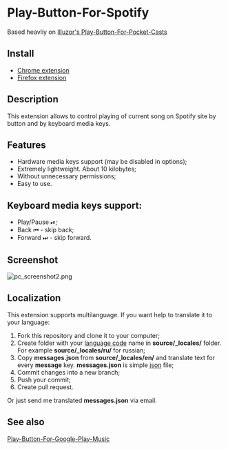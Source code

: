 Play-Button-For-Spotify
============================
Based heavliy on [Illuzor's Play-Button-For-Pocket-Casts](https://github.com/illuzor/Play-Button-For-Pocket-Casts)

## Install
- [Chrome extension](https://chrome.google.com/webstore/detail/playpause-button-for-spotify/TOOD)
- [Firefox extension](https://addons.mozilla.org/addon/play-button-for-spotify/)

## Description

This extension allows to control playing of current song on Spotify site by button and by keyboard media keys.

## Features
- Hardware media keys support (may be disabled in options);
- Extremely lightweight. About 10 kilobytes;
- Without unnecessary permissions;
- Easy to use.

## Keyboard media keys support:
 - Play/Pause ⏯;
 - Back ⏮ - skip back;
 - Forward ⏭ - skip forward.

## Screenshot

![pc_screenshot2.png](http://download.illuzor.com/images/github/sp_screenshot2.png)

## Localization
This extension supports multilanguage. If you want help to translate it to your language:

1. Fork this repository and clone it to your computer;
2. Create folder with your [language code](https://developer.chrome.com/webstore/i18n?csw=1#localeTable) name in **source/_locales/** folder. For example **source/_locales/ru/** for russian;
3. Copy **messages.json** from **source/_locales/en/** and translate text for every **message** key. **messages.json** is simple [json](https://en.wikipedia.org/wiki/JSON) file;
4. Commit changes into a new branch;
5. Push your commit;
6. Create pull request.

Or just send me translated **messages.json** via email.

## See also
[Play-Button-For-Google-Play-Music](https://github.com/illuzor/Play-Button-For-Google-Play-Music)
